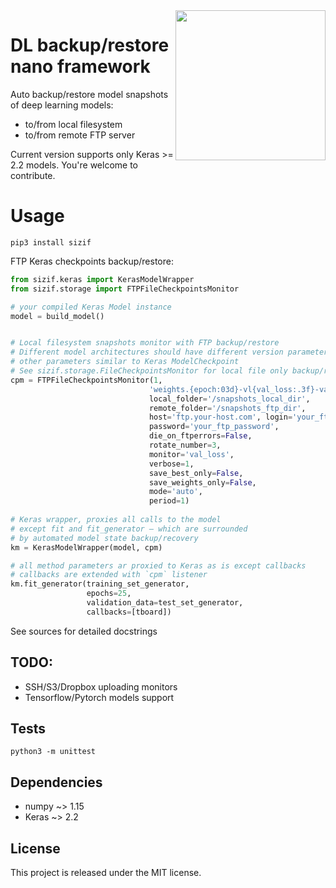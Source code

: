 
<image src="https://github.com/aristofun/sizif/raw/master/pic.png" align="right" width=240 />

# DL backup/restore nano framework

Auto backup/restore model snapshots of deep learning models:

- to/from local filesystem
- to/from remote FTP server

Current version supports only Keras >= 2.2 models. You're welcome to contribute.


# Usage

```commandline
pip3 install sizif
```

FTP Keras checkpoints backup/restore: 

```python
from sizif.keras import KerasModelWrapper
from sizif.storage import FTPFileCheckpointsMonitor

# your compiled Keras Model instance
model = build_model()  


# Local filesystem snapshots monitor with FTP backup/restore 
# Different model architectures should have different version parameter
# other parameters similar to Keras ModelCheckpoint
# See sizif.storage.FileCheckpointsMonitor for local file only backup/restore 
cpm = FTPFileCheckpointsMonitor(1,
                               'weights.{epoch:03d}-vl{val_loss:.3f}-va{val_acc:.3f}.hdf5',
                               local_folder='/snapshots_local_dir',
                               remote_folder='/snapshots_ftp_dir',
                               host='ftp.your-host.com', login='your_ftp_login',
                               password='your_ftp_password',
                               die_on_ftperrors=False,
                               rotate_number=3,
                               monitor='val_loss',
                               verbose=1,
                               save_best_only=False,
                               save_weights_only=False,
                               mode='auto',
                               period=1)
                               
# Keras wrapper, proxies all calls to the model
# except fit and fit_generator — which are surrounded 
# by automated model state backup/recovery   
km = KerasModelWrapper(model, cpm)

# all method parameters ar proxied to Keras as is except callbacks
# callbacks are extended with `cpm` listener 
km.fit_generator(training_set_generator,
                 epochs=25,
                 validation_data=test_set_generator,
                 callbacks=[tboard])
``` 

See sources for detailed docstrings

## TODO: 
- SSH/S3/Dropbox uploading monitors
- Tensorflow/Pytorch models support

## Tests

```commandline
python3 -m unittest 
```

## Dependencies
- numpy ~> 1.15
- Keras ~> 2.2

## License

This project is released under the MIT license.
